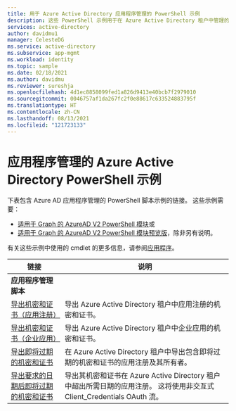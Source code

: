 ```yaml
---
title: 用于 Azure Active Directory 应用程序管理的 PowerShell 示例
description: 这些 PowerShell 示例用于在 Azure Active Directory 租户中管理的应用。 可以使用这些示例脚本来查找有关机密和证书的过期信息。
services: active-directory
author: davidmu1
manager: CelesteDG
ms.service: active-directory
ms.subservice: app-mgmt
ms.workload: identity
ms.topic: sample
ms.date: 02/18/2021
ms.author: davidmu
ms.reviewer: sureshja
ms.openlocfilehash: 4d1ec8858099fed1a826d9413e40bcb7f2979010
ms.sourcegitcommit: 0046757af1da267fc2f0e88617c633524883795f
ms.translationtype: HT
ms.contentlocale: zh-CN
ms.lasthandoff: 08/13/2021
ms.locfileid: "121723133"
---
```

# <a name="azure-active-directory-powershell-examples-for-application-management"></a>应用程序管理的 Azure Active Directory PowerShell 示例

下表包含 Azure AD 应用程序管理的 PowerShell 脚本示例的链接。 这些示例需要：

- [适用于 Graph 的 AzureAD V2 PowerShell 模块](/powershell/azure/active-directory/install-adv2)或
- [适用于 Graph 的 AzureAD V2 PowerShell 模块预览版](/powershell/azure/active-directory/install-adv2?view=azureadps-2.0-preview&preserve-view=true)，除非另有说明。

有关这些示例中使用的 cmdlet 的更多信息，请参阅[应用程序](/powershell/module/azuread/#applications)。

| 链接 | 说明 |
|---|---|
|**应用程序管理脚本**||
| [导出机密和证书（应用注册）](scripts/powershell-export-all-app-registrations-secrets-and-certs.md) | 导出 Azure Active Directory 租户中应用注册的机密和证书。 |
| [导出机密和证书（企业应用）](scripts/powershell-export-all-enterprise-apps-secrets-and-certs.md) | 导出 Azure Active Directory 租户中企业应用的机密和证书。 |
| [导出即将过期的机密和证书](scripts/powershell-export-apps-with-expriring-secrets.md) | 在 Azure Active Directory 租户中导出包含即将过期的机密和证书的应用注册及其所有者。 |
| [导出要求的日期后即将过期的机密和证书](scripts/powershell-export-apps-with-secrets-beyond-required.md) | 导出其机密和证书在 Azure Active Directory 租户中超出所需日期的应用注册。 这将使用非交互式 Client_Credentials OAuth 流。 |
